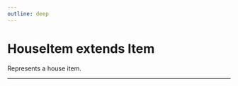 ```yaml
---
outline: deep
---
```


# HouseItem ​<Badge type="info">extends Item</Badge>

Represents a house item.

---

